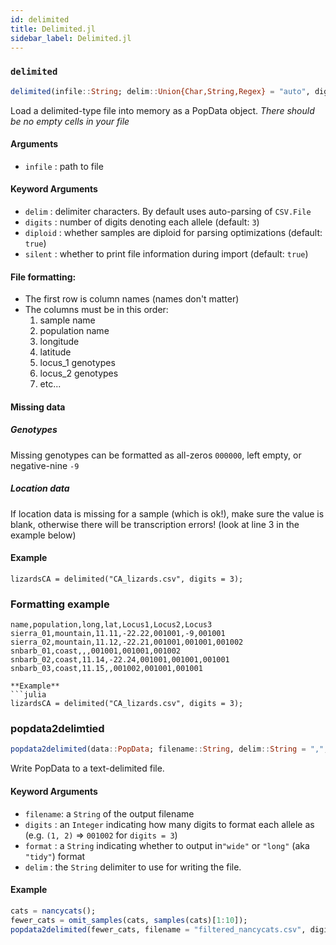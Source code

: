 ```yaml
---
id: delimited
title: Delimited.jl
sidebar_label: Delimited.jl
---
```


### `delimited`
```julia
delimited(infile::String; delim::Union{Char,String,Regex} = "auto", digits::Int64 = 3, silent::Bool = false)
```
Load a delimited-type file into memory as a PopData object. *There should be no empty cells
in your file*
#### Arguments
- `infile` : path to file
#### Keyword Arguments
- `delim` : delimiter characters. By default uses auto-parsing of `CSV.File`
- `digits` : number of digits denoting each allele (default: `3`)
- `diploid`  : whether samples are diploid for parsing optimizations (default: `true`)
- `silent`   : whether to print file information during import (default: `true`)
#### File formatting:
- The first row is column names (names don't matter)
- The columns must be in this order:
    1. sample name
    2. population name
    3. longitude
    4. latitude
    5. locus_1 genotypes
    6. locus_2 genotypes
    7. etc...
#### Missing data
##### Genotypes
Missing genotypes can be formatted as all-zeros `000000`, left empty, or negative-nine `-9`
##### Location data
If location data is missing for a sample (which is ok!), make sure the value is
blank, otherwise there will be transcription errors! (look at line 3 in the example below)
#### Example
```
lizardsCA = delimited("CA_lizards.csv", digits = 3);
```
### Formatting example
```
name,population,long,lat,Locus1,Locus2,Locus3
sierra_01,mountain,11.11,-22.22,001001,-9,001001
sierra_02,mountain,11.12,-22.21,001001,001001,001002
snbarb_01,coast,,,001001,001001,001002
snbarb_02,coast,11.14,-22.24,001001,001001,001001
snbarb_03,coast,11.15,,001002,001001,001001
```
```
**Example**
```julia
lizardsCA = delimited("CA_lizards.csv", digits = 3);
```

### popdata2delimtied
```julia
popdata2delimited(data::PopData; filename::String, delim::String = ",", digits::Integer = 3, format::String = "wide")
```
Write PopData to a text-delimited file. 
#### Keyword Arguments
- `filename`: a `String` of the output filename
- `digits` : an `Integer` indicating how many digits to format each allele as (e.g. `(1, 2)` => `001002` for `digits = 3`)
- `format` : a `String` indicating whether to output in`"wide"` or `"long"` (aka `"tidy"`) format 
- `delim` : the `String` delimiter to use for writing the file. 

#### Example
```julia
cats = nancycats();
fewer_cats = omit_samples(cats, samples(cats)[1:10]);
popdata2delimited(fewer_cats, filename = "filtered_nancycats.csv", digits = 3, format = "wide", delim = " ")
```
